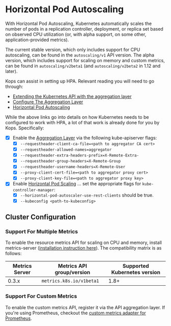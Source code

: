 # Horizontal Pod Autoscaling

With Horizontal Pod Autoscaling, Kubernetes automatically scales the number of
pods in a replication controller, deployment, or replica set based on observed
CPU utilization (or, with alpha support, on some other, application-provided
metrics).

The current stable version, which only includes support for CPU autoscaling, can
be found in the `autoscaling/v1` API version. The alpha version, which includes
support for scaling on memory and custom metrics, can be found in
`autoscaling/v2beta1` (and `autoscaling/v2beta2` in 1.12 and later).

Kops can assist in setting up HPA. Relevant reading you will need to go through:

* [Extending the Kubernetes API with the aggregation layer][k8s-extend-api]
* [Configure The Aggregation Layer][k8s-aggregation-layer]
* [Horizontal Pod Autoscaling][k8s-hpa]

While the above links go into details on how Kubernetes needs to be configured
to work with HPA, a lot of that work is already done for you by Kops.
Specifically:

* [x] Enable the [Aggregation Layer][k8s-aggregation-layer] via the following
  kube-apiserver flags:
   * [x] `--requestheader-client-ca-file=<path to aggregator CA cert>`
   * [x] `--requestheader-allowed-names=aggregator`
   * [x] `--requestheader-extra-headers-prefix=X-Remote-Extra-`
   * [x] `--requestheader-group-headers=X-Remote-Group`
   * [x] `--requestheader-username-headers=X-Remote-User`
   * [x] `--proxy-client-cert-file=<path to aggregator proxy cert>`
   * [x] `--proxy-client-key-file=<path to aggregator proxy key>`
* [x] Enable [Horizontal Pod Scaling][k8s-hpa] ... set the appropriate flags for
  `kube-controller-manager`:
   * [x] `--horizontal-pod-autoscaler-use-rest-clients` should be true.
   * [x] `--kubeconfig <path-to-kubeconfig>`

## Cluster Configuration

### Support For Multiple Metrics

To enable the resource metrics API for scaling on CPU and memory, install metrics-server
([installation instruction here][k8s-metrics-server]). The
compatibility matrix is as follows:

Metrics Server | Metrics API group/version | Supported Kubernetes version
---------------|---------------------------|-----------------------------
0.3.x          | `metrics.k8s.io/v1beta1`  | 1.8+

### Support For Custom Metrics

To enable the custom metrics API, register it via the API aggregation layer. If you're using
Prometheus, checkout the [custom metrics adapter for Prometheus][k8s-prometheus-custom-metrics-adapter].

[k8s-aggregation-layer]: https://kubernetes.io/docs/tasks/access-kubernetes-api/configure-aggregation-layer/
[k8s-extend-api]: https://kubernetes.io/docs/concepts/extend-kubernetes/api-extension/apiserver-aggregation/
[k8s-hpa]: https://kubernetes.io/docs/tasks/run-application/horizontal-pod-autoscale/
[k8s-metrics-server]: https://github.com/kubernetes/kops/blob/master/addons/metrics-server/README.md
[k8s-prometheus-custom-metrics-adapter]: https://github.com/DirectXMan12/k8s-prometheus-adapter
